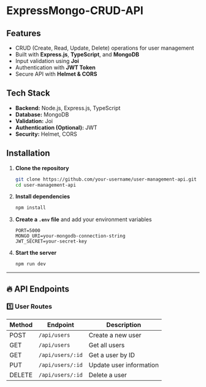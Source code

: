 # ExpressMongo-CRUD-API

##  Features  
- CRUD (Create, Read, Update, Delete) operations for user management  
- Built with **Express.js**, **TypeScript**, and **MongoDB**  
- Input validation using **Joi**  
- Authentication with **JWT Token**  
- Secure API with **Helmet & CORS**  
 

## Tech Stack  
- **Backend:** Node.js, Express.js, TypeScript  
- **Database:** MongoDB
- **Validation:** Joi 
- **Authentication (Optional):** JWT  
- **Security:** Helmet, CORS  

## Installation  

1. **Clone the repository**  
   ```bash
   git clone https://github.com/your-username/user-management-api.git
   cd user-management-api
   ```

2. **Install dependencies**  
   ```bash
   npm install
   ```

3. **Create a `.env` file** and add your environment variables  
   ```env
   PORT=5000
   MONGO_URI=your-mongodb-connection-string
   JWT_SECRET=your-secret-key
   ```

4. **Start the server**  
   ```bash
   npm run dev
   ```

---

## 🔥 API Endpoints  

### 1️⃣ **User Routes**  

| Method | Endpoint       | Description               |
|--------|--------------|---------------------------|
| POST   | `/api/users`  | Create a new user        |
| GET    | `/api/users`  | Get all users            |
| GET    | `/api/users/:id` | Get a user by ID        |
| PUT    | `/api/users/:id` | Update user information |
| DELETE | `/api/users/:id` | Delete a user          |
